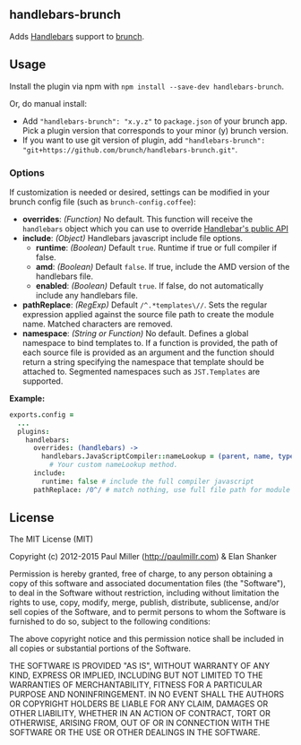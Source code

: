 ## handlebars-brunch
Adds [Handlebars](http://handlebarsjs.com/) support to
[brunch](http://brunch.io).

## Usage
Install the plugin via npm with `npm install --save-dev handlebars-brunch`.

Or, do manual install:

* Add `"handlebars-brunch": "x.y.z"` to `package.json` of your brunch app.
  Pick a plugin version that corresponds to your minor (y) brunch version.
* If you want to use git version of plugin, add
`"handlebars-brunch": "git+https://github.com/brunch/handlebars-brunch.git"`.

### Options
If customization is needed or desired, settings can be modified in your brunch
config file (such as `brunch-config.coffee`):

* __overrides__: _(Function)_ No default. This function will receive the `handlebars` object which you can use to override [Handlebar's public API](https://github.com/wycats/handlebars.js/blob/7f6ef1dd38794f12aee33c76c04f604a7651810b/lib/handlebars/compiler/javascript-compiler.js#L10)
* __include__: _(Object)_ Handlebars javascript include file options.
    * __runtime__: _(Boolean)_ Default `true`. Runtime if true or full compiler if false.
    * __amd__: _(Boolean)_ Default `false`. If true, include the AMD version of the handlebars file.
    * __enabled__: _(Boolean)_ Default `true`. If false, do not automatically include any handlebars file.
* __pathReplace__: _(RegExp)_  Default `/^.*templates\//`. Sets the regular expression applied against the source file path to create the module name. Matched characters are removed.
* __namespace__: _(String or Function)_ No default. Defines a global namespace to bind templates to. If a function is provided, the path of each source file is provided as an argument and the function should return a string specifying the namespace that template should be attached to. Segmented namespaces such as `JST.Templates` are supported.

**Example:**
```coffeescript
exports.config =
  ...
  plugins:
    handlebars:
      overrides: (handlebars) ->
        handlebars.JavaScriptCompiler::nameLookup = (parent, name, type) ->
          # Your custom nameLookup method.
      include:
        runtime: false # include the full compiler javascript
      pathReplace: /0^/ # match nothing, use full file path for module name
```

## License

The MIT License (MIT)

Copyright (c) 2012-2015 Paul Miller (http://paulmillr.com) & Elan Shanker

Permission is hereby granted, free of charge, to any person obtaining a copy
of this software and associated documentation files (the "Software"), to deal
in the Software without restriction, including without limitation the rights
to use, copy, modify, merge, publish, distribute, sublicense, and/or sell
copies of the Software, and to permit persons to whom the Software is
furnished to do so, subject to the following conditions:

The above copyright notice and this permission notice shall be included in
all copies or substantial portions of the Software.

THE SOFTWARE IS PROVIDED "AS IS", WITHOUT WARRANTY OF ANY KIND, EXPRESS OR
IMPLIED, INCLUDING BUT NOT LIMITED TO THE WARRANTIES OF MERCHANTABILITY,
FITNESS FOR A PARTICULAR PURPOSE AND NONINFRINGEMENT. IN NO EVENT SHALL THE
AUTHORS OR COPYRIGHT HOLDERS BE LIABLE FOR ANY CLAIM, DAMAGES OR OTHER
LIABILITY, WHETHER IN AN ACTION OF CONTRACT, TORT OR OTHERWISE, ARISING FROM,
OUT OF OR IN CONNECTION WITH THE SOFTWARE OR THE USE OR OTHER DEALINGS IN
THE SOFTWARE.
